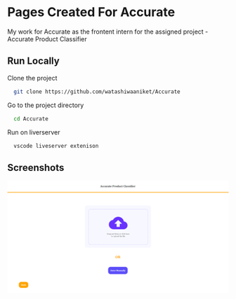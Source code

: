 
# Pages Created For Accurate

My work for Accurate as the frontent intern for the assigned project - Accurate Product Classifier




## Run Locally

Clone the project

```bash
  git clone https://github.com/watashiwaaniket/Accurate
```

Go to the project directory

```bash
  cd Accurate
```

Run on liverserver

```bash
  vscode liveserver extenison
```


## Screenshots

![App Screenshot](https://github.com/watashiwaaniket/Accurate/blob/master/screenshots/1.png)

